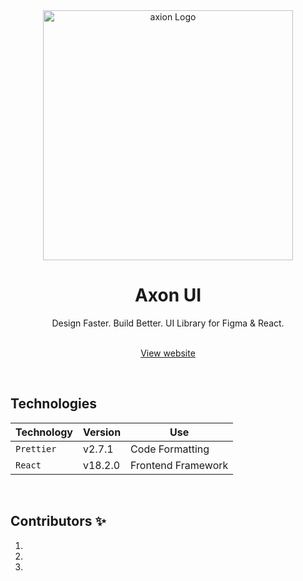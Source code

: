 

<!-- PROJECT LOGO -->

<div align="center" style="display:flex; align-items: center; justify-content: center" flex-direction="row">
  <picture>
    <source media="(prefers-color-scheme: dark)" srcset="#">
    <img src="#" width="400" alt=" axion Logo"/>
  </picture>
</div> 


<h1 align="center">Axon UI </h1>

<div align="center">
  Design Faster. Build Better. UI Library for Figma & React.
</div>
<br />

<div align="cente">
  <p align="center">
    <a href="http://axonui.design/">View website</a>
  </p>
</div>
<br/>

## Technologies


| Technology         | Version | Use                  |
| ------------------ | ------- | -------------------- |
| `Prettier`         | v2.7.1  | Code Formatting      |
| `React`            | v18.2.0 | Frontend Framework   |


<br/>


## Contributors ✨

1.
2.
3.


 



